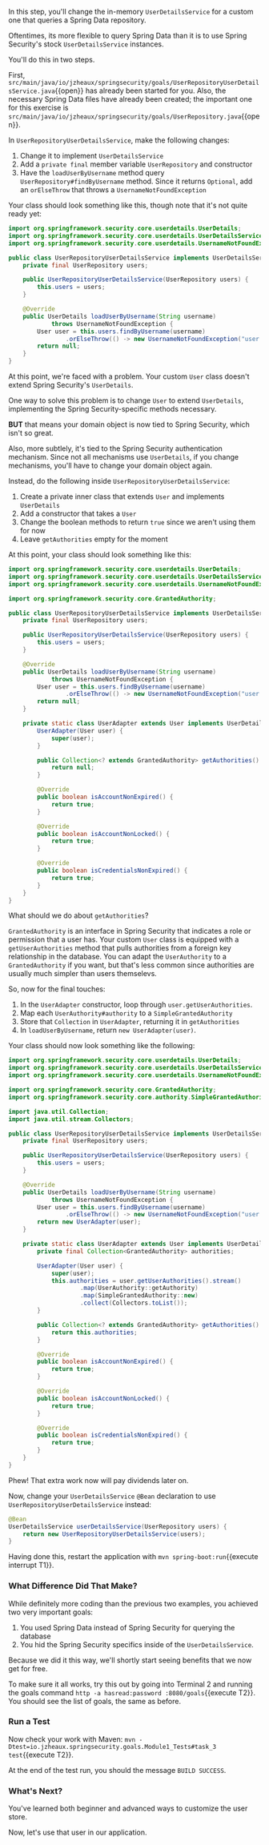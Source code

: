 In this step, you'll change the in-memory `UserDetailsService` for a custom one that queries a Spring Data repository.

Oftentimes, its more flexible to query Spring Data than it is to use Spring Security's stock `UserDetailsService` instances.

You'll do this in two steps.

First, `src/main/java/io/jzheaux/springsecurity/goals/UserRepositoryUserDetailsService.java`{{open}} has already been started for you.
Also, the necessary Spring Data files have already been created; the important one for this exercise is `src/main/java/io/jzheaux/springsecurity/goals/UserRepository.java`{{open}}.

In `UserRepositoryUserDetailsService`, make the following changes:

1. Change it to implement `UserDetailsService`
2. Add a `private final` member variable `UserRepository` and constructor
3. Have the `loadUserByUsername` method query `UserRepository#findByUsername` method. Since it returns `Optional`, add an `orElseThrow` that throws a `UsernameNotFoundException`

Your class should look something like this, though note that it's not quite ready yet:

```java
import org.springframework.security.core.userdetails.UserDetails;
import org.springframework.security.core.userdetails.UserDetailsService;
import org.springframework.security.core.userdetails.UsernameNotFoundException;

public class UserRepositoryUserDetailsService implements UserDetailsService {
    private final UserRepository users;

    public UserRepositoryUserDetailsService(UserRepository users) {
        this.users = users;
    }

    @Override
    public UserDetails loadUserByUsername(String username) 
            throws UsernameNotFoundException {
        User user = this.users.findByUsername(username)
                .orElseThrow(() -> new UsernameNotFoundException("user not found"));
        return null;
    }
}
```

At this point, we're faced with a problem.
Your custom `User` class doesn't extend Spring Security's `UserDetails`.

One way to solve this problem is to change `User` to extend `UserDetails`, implementing the Spring Security-specific methods necessary.

**BUT** that means your domain object is now tied to Spring Security, which isn't so great.

Also, more subtlely, it's tied to the Spring Security authentication mechanism.
Since not all mechanisms use `UserDetails`, if you change mechanisms, you'll have to change your domain object again.

Instead, do the following inside `UserRepositoryUserDetailsService`:

1. Create a private inner class that extends `User` and implements `UserDetails`
2. Add a constructor that takes a `User`
3. Change the boolean methods to return `true` since we aren't using them for now
4. Leave `getAuthorities` empty for the moment

At this point, your class should look something like this:

```java
import org.springframework.security.core.userdetails.UserDetails;
import org.springframework.security.core.userdetails.UserDetailsService;
import org.springframework.security.core.userdetails.UsernameNotFoundException;

import org.springframework.security.core.GrantedAuthority;

public class UserRepositoryUserDetailsService implements UserDetailsService {
    private final UserRepository users;

    public UserRepositoryUserDetailsService(UserRepository users) {
        this.users = users;
    }

    @Override
    public UserDetails loadUserByUsername(String username) 
            throws UsernameNotFoundException {
        User user = this.users.findByUsername(username)
                .orElseThrow(() -> new UsernameNotFoundException("user not found"));
        return null;
    }

    private static class UserAdapter extends User implements UserDetails {
        UserAdapter(User user) {
            super(user);
        }

        public Collection<? extends GrantedAuthority> getAuthorities() {
            return null;
        }

		@Override
		public boolean isAccountNonExpired() {
			return true;
		}

		@Override
		public boolean isAccountNonLocked() {
			return true;
		}

		@Override
		public boolean isCredentialsNonExpired() {
			return true;
		}
    }
}
```

What should we do about `getAuthorities`?

`GrantedAuthority` is an interface in Spring Security that indicates a role or permission that a user has.
Your custom `User` class is equipped with a `getUserAuthorities` method that pulls authorities from a foreign key relationship in the database.
You can adapt the `UserAuthority` to a `GrantedAuthority` if you want, but that's less common since authorities are usually much simpler than users themselevs.

So, now for the final touches:

1. In the `UserAdapter` constructor, loop through `user.getUserAuthorities`.
2. Map each `UserAuthority#authority` to a `SimpleGrantedAuthority`
3. Store that `Collection` in `UserAdapter`, returning it in `getAuthorities`
4. In `loadUserByUsername`, return `new UserAdapter(user)`.

Your class should now look something like the following:

```java
import org.springframework.security.core.userdetails.UserDetails;
import org.springframework.security.core.userdetails.UserDetailsService;
import org.springframework.security.core.userdetails.UsernameNotFoundException;

import org.springframework.security.core.GrantedAuthority;
import org.springframework.security.core.authority.SimpleGrantedAuthority;

import java.util.Collection;
import java.util.stream.Collectors;

public class UserRepositoryUserDetailsService implements UserDetailsService {
    private final UserRepository users;

    public UserRepositoryUserDetailsService(UserRepository users) {
        this.users = users;
    }

    @Override
    public UserDetails loadUserByUsername(String username) 
            throws UsernameNotFoundException {
        User user = this.users.findByUsername(username)
                .orElseThrow(() -> new UsernameNotFoundException("user not found"));
        return new UserAdapter(user);
    }

    private static class UserAdapter extends User implements UserDetails {
        private final Collection<GrantedAuthority> authorities;

        UserAdapter(User user) {
            super(user);
            this.authorities = user.getUserAuthorities().stream()
                    .map(UserAuthority::getAuthority)
                    .map(SimpleGrantedAuthority::new)
                    .collect(Collectors.toList());
        }

        public Collection<? extends GrantedAuthority> getAuthorities() {
            return this.authorities;
        }

		@Override
		public boolean isAccountNonExpired() {
			return true;
		}

		@Override
		public boolean isAccountNonLocked() {
			return true;
		}

		@Override
		public boolean isCredentialsNonExpired() {
			return true;
		}
    }
}
```

Phew! That extra work now will pay dividends later on.

Now, change your `UserDetailsService` `@Bean` declaration to use `UserRepositoryUserDetailsService` instead:

```java
@Bean
UserDetailsService userDetailsService(UserRepository users) {
    return new UserRepositoryUserDetailsService(users);
}
```

Having done this, restart the application with `mvn spring-boot:run`{{execute interrupt T1}}.

### What Difference Did That Make?

While definitely more coding than the previous two examples, you achieved two very important goals:

1. You used Spring Data instead of Spring Security for querying the database
2. You hid the Spring Security specifics inside of the `UserDetailsService`.

Because we did it this way, we'll shortly start seeing benefits that we now get for free.

To make sure it all works, try this out by going into Terminal 2 and running the goals command `http -a hasread:password :8080/goals`{{execute T2}}.
You should see the list of goals, the same as before.

### Run a Test

Now check your work with Maven: `mvn -Dtest=io.jzheaux.springsecurity.goals.Module1_Tests#task_3 test`{{execute T2}}.

At the end of the test run, you should the message `BUILD SUCCESS`.

### What's Next?

You've learned both beginner and advanced ways to customize the user store.

Now, let's use that user in our application.